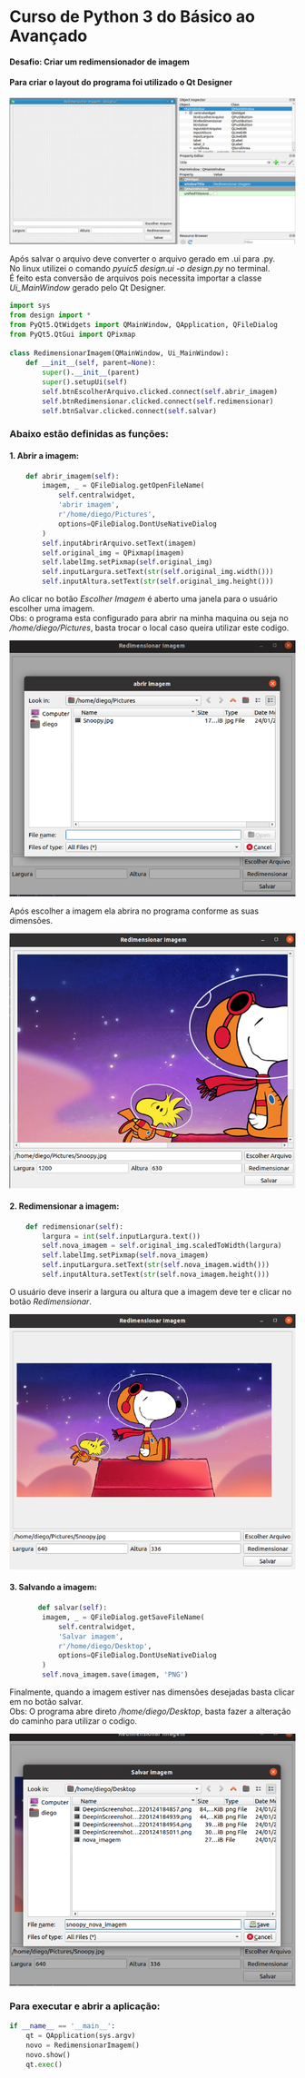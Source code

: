 #  Curso de Python 3 do Básico ao Avançado 
#### Desafio: Criar um redimensionador de imagem

#### Para criar o layout do programa foi utilizado o Qt Designer

![imagem do Qt Designer](https://github.com/diegoguedes91/redimensionador_de_imagem/blob/main/imagens/QT_Designer.png)

Após salvar o arquivo deve converter o arquivo gerado em .ui para .py. </br>
No linux utilizei o comando _pyuic5 design.ui -o design.py_ no terminal. </br>
É feito esta conversão de arquivos pois necessita importar a classe _Ui_MainWindow_ gerado pelo Qt Designer.

```python
import sys
from design import *
from PyQt5.QtWidgets import QMainWindow, QApplication, QFileDialog
from PyQt5.QtGui import QPixmap

class RedimensionarImagem(QMainWindow, Ui_MainWindow):
    def __init__(self, parent=None):
        super().__init__(parent)
        super().setupUi(self)
        self.btnEscolherArquivo.clicked.connect(self.abrir_imagem)
        self.btnRedimensionar.clicked.connect(self.redimensionar)
        self.btnSalvar.clicked.connect(self.salvar)
 ```
 
### Abaixo estão definidas as funções: 

#### 1. Abrir a imagem:

```python
    def abrir_imagem(self):
        imagem, _ = QFileDialog.getOpenFileName(
            self.centralwidget,
            'abrir imagem',
            r'/home/diego/Pictures',
            options=QFileDialog.DontUseNativeDialog
        )
        self.inputAbrirArquivo.setText(imagem)
        self.original_img = QPixmap(imagem)
        self.labelImg.setPixmap(self.original_img)
        self.inputLargura.setText(str(self.original_img.width()))
        self.inputAltura.setText(str(self.original_img.height()))
  ```
  Ao clicar no botão _Escolher Imagem_ é aberto uma janela para o usuário escolher uma imagem. </br>
  Obs: o programa esta configurado para abrir na minha maquina ou seja no _/home/diego/Pictures_, basta trocar o local caso queira utilizar este codigo. </br>
  
  ![Abrindo imagem](https://github.com/diegoguedes91/redimensionador_de_imagem/blob/main/imagens/selecionar_imagem.png)
  
  Após escolher a imagem ela abrira no programa conforme as suas dimensões. 
  
  ![Abrindo imagem](https://github.com/diegoguedes91/redimensionador_de_imagem/blob/main/imagens/imagem_aberta.png)
  
  #### 2. Redimensionar a imagem:
```python
    def redimensionar(self):
        largura = int(self.inputLargura.text())
        self.nova_imagem = self.original_img.scaledToWidth(largura)
        self.labelImg.setPixmap(self.nova_imagem)
        self.inputLargura.setText(str(self.nova_imagem.width()))
        self.inputAltura.setText(str(self.nova_imagem.height()))
  ```
  O usuário deve inserir a largura ou altura que a imagem deve ter e clicar no botão _Redimensionar_.
  
   ![Redimensionar imagem](https://github.com/diegoguedes91/redimensionador_de_imagem/blob/main/imagens/imagem_redimensionada.png)
   
   #### 3. Salvando a imagem:
```python
       def salvar(self):
        imagem, _ = QFileDialog.getSaveFileName(
            self.centralwidget,
            'Salvar imagem',
            r'/home/diego/Desktop',
            options=QFileDialog.DontUseNativeDialog
        )
        self.nova_imagem.save(imagem, 'PNG')
```
    
   Finalmente, quando a imagem estiver nas dimensões desejadas basta clicar em no botão salvar. </br>
   Obs: O programa abre direto _/home/diego/Desktop_, basta fazer a alteração do caminho para utilizar o codigo. 
   
   ![Salvando imagem](https://github.com/diegoguedes91/redimensionador_de_imagem/blob/main/imagens/salvando_imagem.png)

### Para executar e abrir a aplicação: 
```python
if __name__ == '__main__':
    qt = QApplication(sys.argv)
    novo = RedimensionarImagem()
    novo.show()
    qt.exec()
 ```
  
